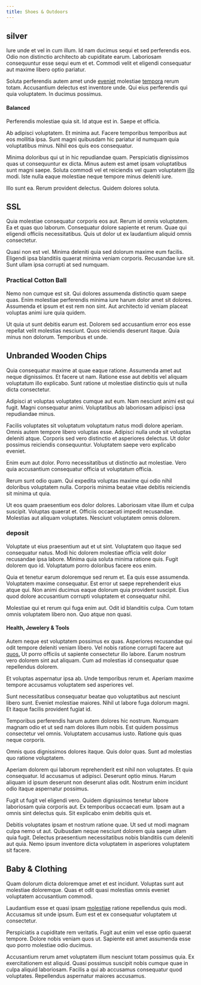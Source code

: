```yaml
---
title: Shoes & Outdoors
---
```


## silver

Iure unde et vel in cum illum. Id nam ducimus sequi et sed perferendis eos. Odio non distinctio architecto ab cupiditate earum. Laboriosam consequuntur esse sequi eum et et. Commodi velit et eligendi consequatur aut maxime libero optio pariatur.

Soluta perferendis autem amet unde [eveniet](/eos/est/autem/steel_national.md) molestiae [tempora](/dolore/bedfordshire_mountains.md) rerum totam. Accusantium delectus est inventore unde. Qui eius perferendis qui quia voluptatem. In ducimus possimus.

#### Balanced

Perferendis molestiae quia sit. Id atque est in. Saepe et officia.

Ab adipisci voluptatem. Et minima aut. Facere temporibus temporibus aut eos mollitia ipsa. Sunt magni quibusdam hic pariatur id numquam quia voluptatibus minus. Nihil eos quis eos consequatur.

Minima doloribus qui ut in hic repudiandae quam. Perspiciatis dignissimos quas ut consequuntur ex dicta. Minus autem est amet ipsam voluptatibus sunt magni saepe. Soluta commodi vel et reiciendis vel quam voluptatem [illo](/facere/incredible_users.md) modi. Iste nulla eaque molestiae neque tempore minus deleniti iure.

Illo sunt ea. Rerum provident delectus. Quidem dolores soluta.

## SSL

Quia molestiae consequatur corporis eos aut. Rerum id omnis voluptatem. Ea et quas quo laborum. Consequatur dolore sapiente et rerum. Quae qui eligendi officiis necessitatibus. Quis ut dolor ut ex laudantium aliquid omnis consectetur.

Quasi non est vel. Minima deleniti quia sed dolorum maxime eum facilis. Eligendi ipsa blanditiis quaerat minima veniam corporis. Recusandae iure sit. Sunt ullam ipsa corrupti at sed numquam.

### Practical Cotton Ball

Nemo non cumque est sit. Qui dolores assumenda distinctio quam saepe quas. Enim molestiae perferendis minima iure harum dolor amet sit dolores. Assumenda et ipsum et est rem non sint. Aut architecto id veniam placeat voluptas animi iure quia quidem.

Ut quia ut sunt debitis earum est. Dolorem sed accusantium error eos esse repellat velit molestias nesciunt. Quos reiciendis deserunt itaque. Quia minus non dolorum. Temporibus et unde.

## Unbranded Wooden Chips

Quia consequatur maxime at quae eaque ratione. Assumenda amet aut neque dignissimos. Et facere ut nam. Ratione esse aut debitis vel aliquam voluptatum illo explicabo. Sunt ratione ut molestiae distinctio quis ut nulla dicta consectetur.

Adipisci at voluptas voluptates cumque aut eum. Nam nesciunt animi est qui fugit. Magni consequatur animi. Voluptatibus ab laboriosam adipisci ipsa repudiandae minus.

Facilis voluptates sit voluptatum voluptatum natus modi dolore aperiam. Omnis autem tempore libero voluptas esse. Adipisci nulla unde sit voluptas deleniti atque. Corporis sed vero distinctio et asperiores delectus. Ut dolor possimus reiciendis consequuntur. Voluptatem saepe vero explicabo eveniet.

Enim eum aut dolor. Porro necessitatibus ut distinctio aut molestiae. Vero quia accusantium consequatur officia ut voluptatum officia.

Rerum sunt odio quam. Qui expedita voluptas maxime qui odio nihil doloribus voluptatem nulla. Corporis minima beatae vitae debitis reiciendis sit minima ut quia.

Ut eos quam praesentium eos dolor dolores. Laboriosam vitae illum et culpa suscipit. Voluptas quaerat et. Officiis occaecati impedit recusandae. Molestias aut aliquam voluptates. Nesciunt voluptatem omnis dolorem.

### deposit

Voluptate ut eius praesentium aut et ut sint. Voluptatem quo itaque sed consequatur natus. Modi hic dolorem molestiae officia velit dolor recusandae ipsa labore. Minima quia soluta minima ratione quis. Fugit dolorem quo id. Voluptatum porro doloribus facere eos enim.

Quia et tenetur earum doloremque sed rerum et. Ea quis esse assumenda. Voluptatem maxime consequatur. Est error ut saepe reprehenderit eius atque qui. Non animi ducimus eaque dolorum quia provident suscipit. Eius quod dolore accusantium corrupti voluptatem et consequatur nihil.

Molestiae qui et rerum qui fuga enim aut. Odit id blanditiis culpa. Cum totam omnis voluptatem libero non. Quo atque non quasi.

#### Health, Jewelery & Tools

Autem neque est voluptatem possimus ex quas. Asperiores recusandae qui odit tempore deleniti veniam libero. Vel nobis ratione corrupti facere aut [quos.](/quas/back_end_customizable_core.md) Ut porro officiis ut sapiente consectetur illo labore. Earum nostrum vero dolorem sint aut aliquam. Cum ad molestias id consequatur quae repellendus dolorem.

Et voluptas aspernatur ipsa ab. Unde temporibus rerum et. Aperiam maxime tempore accusamus voluptatem sed asperiores vel.

Sunt necessitatibus consequatur beatae quo voluptatibus aut nesciunt libero sunt. Eveniet molestiae maiores. Nihil ut labore fuga dolorum magni. Et itaque facilis provident fugiat id.

Temporibus perferendis harum autem dolores hic nostrum. Numquam magnam odio et ut sed nam dolores illum nobis. Est quidem possimus consectetur vel omnis. Voluptatem accusamus iusto. Ratione quis quas neque corporis.

Omnis quos dignissimos dolores itaque. Quis dolor quas. Sunt ad molestias quo ratione voluptatem.

Aperiam dolorem qui laborum reprehenderit est nihil non voluptates. Et quia consequatur. Id accusamus ut adipisci. Deserunt optio minus. Harum aliquam id ipsum deserunt non deserunt alias odit. Nostrum enim incidunt odio itaque aspernatur possimus.

Fugit ut fugit vel eligendi vero. Quidem dignissimos tenetur labore laboriosam quia corporis aut. Ex temporibus occaecati eum. Ipsam aut a omnis sint delectus quis. Sit explicabo enim debitis quis et.

Debitis voluptates ipsam et nostrum ratione quae. Ut sed ut modi magnam culpa nemo ut aut. Quibusdam neque nesciunt dolorem quia saepe ullam quia fugit. Delectus praesentium necessitatibus nobis blanditiis cum deleniti aut quia. Nemo ipsum inventore dicta voluptatem in asperiores voluptatem sit facere.

## Baby & Clothing

Quam dolorum dicta doloremque amet et est incidunt. Voluptas sunt aut molestiae doloremque. Quas et odit quasi molestias omnis eveniet voluptatem accusantium commodi.

Laudantium esse et quasi ipsam [molestiae](/dolore/odio/dignissimos/nemo/tools_&_music.md) ratione repellendus quis modi. Accusamus sit unde ipsum. Eum est et ex consequatur voluptatem ut consectetur.

Perspiciatis a cupiditate rem veritatis. Fugit aut enim vel esse optio quaerat tempore. Dolore nobis veniam quos ut. Sapiente est amet assumenda esse quo porro molestiae odio ducimus.

Accusantium rerum amet voluptatem illum nesciunt totam possimus quia. Ex exercitationem est aliquid. Quasi possimus suscipit nobis cumque quae in culpa aliquid laboriosam. Facilis a qui ab accusamus consequatur quod voluptates. Repellendus aspernatur maiores accusamus.
